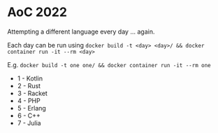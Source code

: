 # AoC 2022

Attempting a different language every day ... again.

Each day can be run using
```docker build -t <day> <day>/ && docker container run -it --rm <day>```

E.g. ```docker build -t one one/ && docker container run -it --rm one```

* 1 - Kotlin
* 2 - Rust
* 3 - Racket
* 4 - PHP
* 5 - Erlang
* 6 - C++
* 7 - Julia
